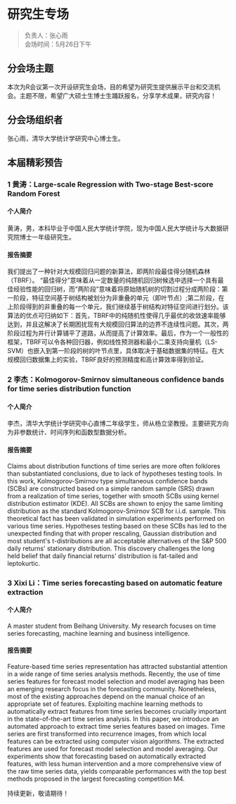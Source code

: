 # 研究生专场

> 负责人：张心雨  
会场时间：5月26日下午  

## 分会场主题

本次为R会议第一次开设研究生会场，目的希望为研究生提供展示平台和交流机会。主题不限，希望广大硕士生博士生踊跃报名，分享学术成果，研究内容！

## 分会场组织者

张心雨，清华大学统计学研究中心博士生。

## 本届精彩预告

### 1 黄涛：Large-scale Regression with Two-stage Best-score Random Forest

#### 个人简介

黄涛，男，本科毕业于中国人民大学统计学院，现为中国人民大学统计与大数据研究院博士一年级研究生。

#### 报告摘要

我们提出了一种针对大规模回归问题的新算法，即两阶段最佳得分随机森林（TBRF）。 “最佳得分”意味着从一定数量的纯随机回归树候选中选择一个具有最佳经验性能的回归树，而“两阶段”意味着将原始随机树的切割过程分成两阶段：第一阶段，特征空间基于树结构被划分为非重叠的单元（即叶节点）;第二阶段，在上阶段得到的非重叠的每一个单元，我们继续基于树结构对特征空间进行划分。该算法的优点可归纳如下：首先，TBRF中的纯随机性使得几乎最优的收敛速率能够达到，并且这解决了长期困扰现有大规模回归算法的边界不连续性问题。其次，两阶段过程为并行计算铺平了道路，从而提高了计算效率。最后，作为一个一般性的框架，TBRF可以令各种回归器，例如线性预测器和最小二乘支持向量机（LS-SVM）也嵌入到第一阶段的树的叶节点里，具体取决于基础数据集的特征。在大规模回归数据集上的实验，TBRF良好的预测精度和高计算效率得到验证。

### 2 李杰：Kolmogorov-Smirnov simultaneous confidence bands for time series distribution function

#### 个人简介

李杰，清华大学统计学研究中心直博二年级学生，师从杨立坚教授。主要研究方向为非参数统计、时间序列和函数型数据分析。

#### 报告摘要

Claims about distribution functions of time series are more often folklores than substantiated conclusions, due to lack of hypotheses testing tools. In this work, Kolmogorov-Smirnov type simultaneous confidence bands (SCBs) are constructed based on a simple random sample (SRS) drawn from a realization of time series, together with smooth SCBs using kernel distribution estimator (KDE). All SCBs are shown to enjoy the same limiting distribution as the standard Kolmogorov-Smirnov SCB for i.i.d. sample. This theoretical fact has been validated in simulation experiments performed on various time series. Hypotheses testing based on these SCBs has led to the unexpected finding that with proper rescaling, Gaussian distribution and most student's t-distributions are all acceptable alternatives of the S&P 500 daily returns' stationary distribution. This discovery challenges the long held belief that daily financial returns' distribution is fat-tailed and leptokurtic.

### 3 Xixi Li：Time series forecasting based on automatic feature extraction

#### 个人简介

A master student from Beihang University. My research focuses on time series forecasting, machine learning and business intelligence.

#### 报告摘要

Feature-based time series representation has attracted substantial attention in a wide range of time series analysis methods. Recently, the use of time series features for forecast model selection and model averaging has been an emerging research focus in the forecasting community. Nonetheless, most of the existing approaches depend on the manual choice of an appropriate set of features. Exploiting machine learning methods to automatically extract features from time series becomes crucially important in the state-of-the-art time series analysis. In this paper, we introduce an automated approach to extract time series features based on images. Time series are first transformed into recurrence images, from which local features can be extracted using computer vision algorithms. The extracted features are used for forecast model selection and model averaging. Our experiments show that forecasting based on automatically extracted features, with less human intervention and a more comprehensive view of the raw time series data, yields comparable performances with the top best methods proposed in the largest forecasting competition M4.


持续更新，敬请期待！

